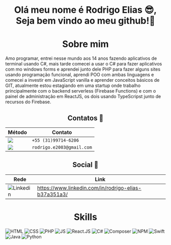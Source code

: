 <h1 align="center">Olá meu nome é Rodrigo Elias 😎, Seja bem vindo ao meu github!🎉 </h1>

<h1 align="center">Sobre mim</h1>
<p>
Amo programar, entrei nesse mundo aos 14 anos fazendo aplicativos de terminal usando C#, mais tarde comecei a usar o C# para fazer aplicativos com mo windows forms e     aprendei junto dele PHP para fazer alguns sites usando programação funcional, aprendi POO com ambas linguagens e comecei a investir em JavaScript vanilla e aprender conceitos básicos de GIT, atualmente estou estagiando em uma startup onde trabalho principalmente com o backend serverless (Firebase Functions) e com o painel de administração em ReactJS, os dois usando TypeScripst junto de recursos do Firebase.
</p>

<h2 align="center">Contatos 📢</h2>

Método | Contato
------------ | -------------
<img src="https://img.shields.io/badge/WhatsApp-25D366?style=for-the-badge&logo=whatsapp&logoColor=white" /> | `+55 (31)99714-6206`
<img src="https://img.shields.io/badge/Gmail-D14836?style=for-the-badge&logo=gmail&logoColor=white" /> | `rodrigo.e2003@gmail.com`

<h2 align="center">Social 🤝</h2> 

Rede | Link
------------ | -------------
![Linkedin](https://img.shields.io/badge/LinkedIn-0077B5?style=for-the-badge&logo=linkedin&logoColor=white)  | https://www.linkedin.com/in/rodrigo-elias-b37a351a3/

<h1 align="center">Skills</h1>

![HTML](https://img.shields.io/badge/HTML-E96228?style=for-the-badge&logo=html5&logoColor=white)
![CSS](https://img.shields.io/badge/CSS3-1572B6?style=for-the-badge&logo=css3&logoColor=white)
![PHP](https://img.shields.io/badge/PHP-777BB4?style=for-the-badge&logo=php&logoColor=white)
![JS](https://img.shields.io/badge/JavaScript-F7DF1E?style=for-the-badge&logo=javascript&logoColor=white)
![React.JS](https://img.shields.io/badge/ReactJS-61DAFB?style=for-the-badge&logo=react&logoColor=white)
![C#](https://img.shields.io/badge/CSharp-239120?style=for-the-badge&logo=c%20sharp&logoColor=white)
![Composer](https://img.shields.io/badge/Composer-885630?style=for-the-badge&logo=composer&logoColor=white)
![NPM](https://img.shields.io/badge/NPM-CB3837?style=for-the-badge&logo=npm&logoColor=white)
![Swift](https://img.shields.io/badge/Swift-FA7343?style=for-the-badge&logo=swift&logoColor=white)
![Java](https://img.shields.io/badge/Java-007396?style=for-the-badge&logo=java&logoColor=white)
![Python](https://img.shields.io/badge/Python-3776AB?style=for-the-badge&logo=python&logoColor=white)

